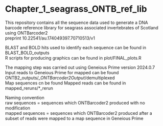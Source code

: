 # Chapter_1_seagrass_ONTB_ref_lib

This repository contains all the sequence data used to generate a DNA barcode reference library for seagrass associated invertebrates of Scotland using ONTBarcoder2  
preprint 10.22541/au.174049397.70710513/v1

BLAST and BOLD hits used to identify each sequence can be found in BLAST_BOLD_outputs  
R scripts for producing graphics can be found in plot/FINAL_plots.R  

The mapping step was carried out using Geneious Prime version 2024.0.7  
Input reads to Geneious Prime for mapped can be found ONTB2_outputs/*_ONTBarcoder2Output*/demultiplexed  
Map sequences cn be found 
Mapped reads can be found in mapped_reruns/*_rerun  


Naming convention  
raw sequences = sequences which ONTBarcoder2 produced with no modification  
mapped sequences = sequences which ONTBarcoder2 produced after a subset of reads were mapped to a map sequence in Geneious Prime  

